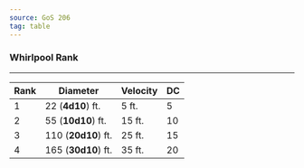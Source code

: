 ```yaml
---
source: GoS 206
tag: table
---
```


### Whirlpool Rank
---
|Rank|Diameter|Velocity|DC|
|----|-----|-----|-----|
|1|22 (**4d10**) ft.|5 ft.|5|
|2|55 (**10d10**) ft.|15 ft.|10|
|3|110 (**20d10**) ft.|25 ft.|15|
|4|165 (**30d10**) ft.|35 ft.|20|
